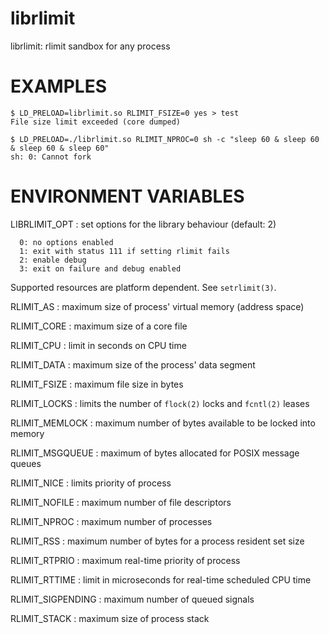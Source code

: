 librlimit
=========

librlimit: rlimit sandbox for any process

# EXAMPLES

    $ LD_PRELOAD=librlimit.so RLIMIT_FSIZE=0 yes > test
    File size limit exceeded (core dumped)

    $ LD_PRELOAD=./librlimit.so RLIMIT_NPROC=0 sh -c "sleep 60 & sleep 60 & sleep 60 & sleep 60"
    sh: 0: Cannot fork

# ENVIRONMENT VARIABLES

LIBRLIMIT_OPT
: set options for the library behaviour (default: 2)

      0: no options enabled
      1: exit with status 111 if setting rlimit fails
      2: enable debug
      3: exit on failure and debug enabled

Supported resources are platform dependent. See `setrlimit(3)`.

RLIMIT_AS
: maximum size of process' virtual memory (address space)

RLIMIT_CORE
: maximum size of a core file

RLIMIT_CPU
: limit in seconds on CPU time

RLIMIT_DATA
: maximum size of the process' data segment

RLIMIT_FSIZE
: maximum file size in bytes

RLIMIT_LOCKS
: limits the number of `flock(2)` locks and `fcntl(2)` leases

RLIMIT_MEMLOCK
: maximum number of bytes available to be locked into memory

RLIMIT_MSGQUEUE
: maximum of bytes allocated for POSIX message queues

RLIMIT_NICE
: limits priority of process

RLIMIT_NOFILE
: maximum number of file descriptors

RLIMIT_NPROC
: maximum number of processes

RLIMIT_RSS
: maximum number of bytes for a process resident set size

RLIMIT_RTPRIO
: maximum real-time priority of process

RLIMIT_RTTIME
: limit in microseconds for real-time scheduled CPU time

RLIMIT_SIGPENDING
: maximum number of queued signals

RLIMIT_STACK
: maximum size of process stack
